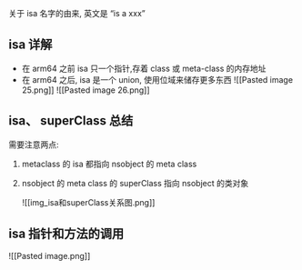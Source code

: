 关于 isa 名字的由来, 英文是 “is a xxx”
##  isa 详解
* 在 arm64 之前 isa 只一个指针,存着 class 或 meta-class 的内存地址
* 在 arm64 之后, isa 是一个 union, 使用位域来储存更多东西
![[Pasted image 25.png]]
![[Pasted image 26.png]]

## isa、 superClass 总结
需要注意两点:
1. metaclass 的 isa 都指向 nsobject 的 meta class
2. nsobject 的 meta class 的 superClass 指向 nsobject 的类对象


	![[img_isa和superClass关系图.png]]


## isa 指针和方法的调用
![[Pasted image.png]]
